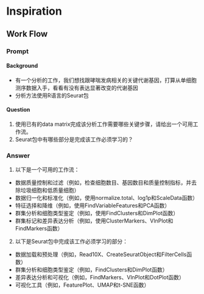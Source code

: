 # Inspiration
## Work Flow
### Prompt
#### Background
- 有一个分析的工作，我们想找跟哮喘发病相关的关键代谢基因，打算从单细胞测序数据入手，看看有没有表达显著改变的代谢基因
- 分析方法使用R语言的Seurat包
#### Question
1. 使用已有的data matrix完成该分析工作需要哪些关键步骤，请给出一个可用工作流。
2. Seurat包中有哪些部分是完成该工作必须学习的？
### Answer
1. 以下是一个可用的工作流：
- 数据质量控制和过滤（例如，检查细胞数目、基因数目和质量控制指标，并去除垃圾细胞和低质量细胞）
- 数据归一化和标准化（例如，使用normalize.total、log1p和ScaleData函数）
- 特征选择和降维（例如，使用FindVariableFeatures和PCA函数）
- 群集分析和细胞类型鉴定（例如，使用FindClusters和DimPlot函数）
- 群集标记和差异表达分析（例如，使用ClusterMarkers、VlnPlot和FindMarkers函数）

2. 以下是Seurat包中完成该工作必须学习的部分：
- 数据加载和预处理（例如，Read10X、CreateSeuratObject和FilterCells函数）
- 群集分析和细胞类型鉴定（例如，FindClusters和DimPlot函数）
- 差异表达分析和可视化（例如，FindMarkers、VlnPlot和DotPlot函数）
- 可视化工具（例如，FeaturePlot、UMAP和t-SNE函数） 